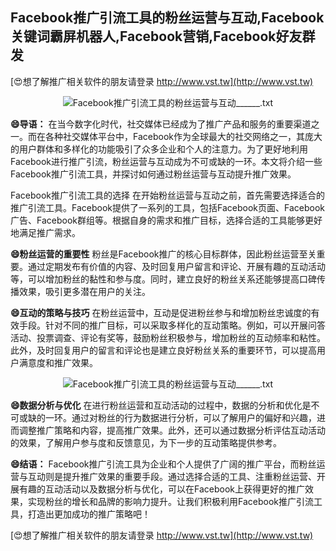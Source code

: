 ## **Facebook推广引流工具的粉丝运营与互动,Facebook关键词霸屏机器人,Facebook营销,Facebook好友群发**

[😍想了解推广相关软件的朋友请登录 http://www.vst.tw](http://www.vst.tw)

 <center><img src="https://vst.tw/MP4/tuiguang/png/3.png" alt="Facebook推广引流工具的粉丝运营与互动______.txt"></center>

**😄导语：**
在当今数字化时代，社交媒体已经成为了推广产品和服务的重要渠道之一。而在各种社交媒体平台中，Facebook作为全球最大的社交网络之一，其庞大的用户群体和多样化的功能吸引了众多企业和个人的注意力。为了更好地利用Facebook进行推广引流，粉丝运营与互动成为不可或缺的一环。本文将介绍一些Facebook推广引流工具，并探讨如何通过粉丝运营与互动提升推广效果。

Facebook推广引流工具的选择
在开始粉丝运营与互动之前，首先需要选择适合的推广引流工具。Facebook提供了一系列的工具，包括Facebook页面、Facebook广告、Facebook群组等。根据自身的需求和推广目标，选择合适的工具能够更好地满足推广需求。

**😄粉丝运营的重要性**
粉丝是Facebook推广的核心目标群体，因此粉丝运营至关重要。通过定期发布有价值的内容、及时回复用户留言和评论、开展有趣的互动活动等，可以增加粉丝的黏性和参与度。同时，建立良好的粉丝关系还能够提高口碑传播效果，吸引更多潜在用户的关注。

**😄互动的策略与技巧**
在粉丝运营中，互动是促进粉丝参与和增加粉丝忠诚度的有效手段。针对不同的推广目标，可以采取多样化的互动策略。例如，可以开展问答活动、投票调查、评论有奖等，鼓励粉丝积极参与，增加粉丝的互动频率和粘性。此外，及时回复用户的留言和评论也是建立良好粉丝关系的重要环节，可以提高用户满意度和推广效果。

 <center><img src="https://vst.tw/MP4/tuiguang/png/4.png" alt="Facebook推广引流工具的粉丝运营与互动______.txt"></center>

**😄数据分析与优化**
在进行粉丝运营和互动活动的过程中，数据的分析和优化是不可或缺的一环。通过对粉丝的行为数据进行分析，可以了解用户的偏好和兴趣，进而调整推广策略和内容，提高推广效果。此外，还可以通过数据分析评估互动活动的效果，了解用户参与度和反馈意见，为下一步的互动策略提供参考。

**😄结语：**
Facebook推广引流工具为企业和个人提供了广阔的推广平台，而粉丝运营与互动则是提升推广效果的重要手段。通过选择合适的工具、注重粉丝运营、开展有趣的互动活动以及数据分析与优化，可以在Facebook上获得更好的推广效果，实现粉丝的增长和品牌的影响力提升。让我们积极利用Facebook推广引流工具，打造出更加成功的推广策略吧！

[😍想了解推广相关软件的朋友请登录 http://www.vst.tw](http://www.vst.tw)



